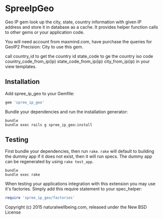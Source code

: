 SpreeIpGeo
==========

Geo IP gem look up the city, state, country information with given IP address and store it in database as a cache.
It provides helper function calls to other gems or your application code.

You will need account from maxmind.com, have purchase the queries for GeoIP2 Precision: City to use this gem.

call
country_id to get the country id
state_code to ge the country iso code
country_code_from_ip(ip)
state_code_from_ip(ip)
city_from_ip(ip)
in your view templates.

Installation
------------

Add spree_ip_geo to your Gemfile:

```ruby
gem 'spree_ip_geo'
```

Bundle your dependencies and run the installation generator:

```shell
bundle
bundle exec rails g spree_ip_geo:install
```

Testing
-------

First bundle your dependencies, then run `rake`. `rake` will default to building the dummy app if it does not exist, then it will run specs. The dummy app can be regenerated by using `rake test_app`.

```shell
bundle
bundle exec rake
```

When testing your applications integration with this extension you may use it's factories.
Simply add this require statement to your spec_helper:

```ruby
require 'spree_ip_geo/factories'
```

Copyright (c) 2015 naturalwellbeing.com, released under the New BSD License
